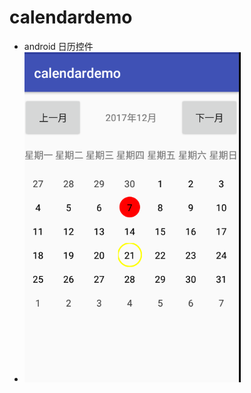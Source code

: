 # calendardemo
* android 日历控件
* ![展示](https://github.com/thwchao/calendardemo/raw/master/title.png)
